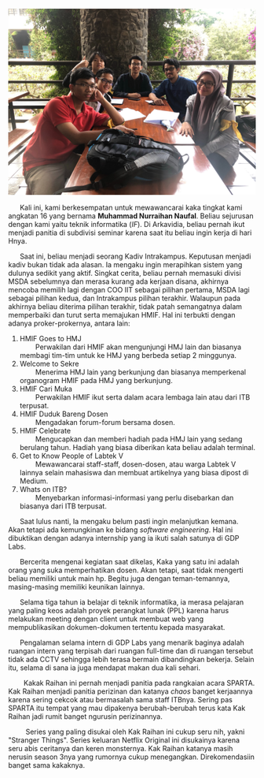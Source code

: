 ![Foto](16518003-16518047-16518263-16518360-16518405.jpg)

&nbsp;&nbsp;&nbsp;&nbsp;&nbsp;&nbsp;Kali ini, kami berkesempatan untuk mewawancarai kaka tingkat kami angkatan 16 yang bernama **Muhammad Nurraihan Naufal**. Beliau sejurusan dengan kami yaitu teknik informatika (*IF*). Di Arkavidia, beliau pernah ikut menjadi panitia di subdivisi seminar karena saat itu beliau ingin kerja di hari Hnya.   

&nbsp;&nbsp;&nbsp;&nbsp;&nbsp;&nbsp;Saat ini, beliau menjadi seorang Kadiv Intrakampus. Keputusan menjadi kadiv bukan tidak ada alasan. Ia mengaku ingin merapihkan sistem yang dulunya sedikit yang aktif. Singkat cerita, beliau pernah memasuki divisi MSDA sebelumnya dan merasa kurang ada kerjaan disana, akhirnya mencoba memilih lagi dengan COO IIT sebagai pilihan pertama, MSDA lagi sebagai pilihan kedua, dan Intrakampus pilihan terakhir. Walaupun pada akhirnya beliau diterima pilihan terakhir, tidak patah semangatnya dalam memperbaiki dan turut serta memajukan HMIF. Hal ini terbukti dengan adanya proker-prokernya, antara lain:
1. HMIF Goes to HMJ  
    &nbsp;&nbsp;&nbsp;&nbsp;&nbsp;&nbsp;&nbsp;&nbsp;Perwakilan dari HMIF akan mengunjungi HMJ lain dan biasanya membagi tim-tim untuk ke HMJ yang berbeda setiap 2 minggunya.
2. Welcome to Sekre  
   &nbsp;&nbsp;&nbsp;&nbsp;&nbsp;&nbsp;&nbsp;&nbsp;Menerima HMJ lain yang berkunjung dan biasanya memperkenal organogram HMIF pada HMJ yang berkunjung.
3. HMIF Cari Muka  
   &nbsp;&nbsp;&nbsp;&nbsp;&nbsp;&nbsp;&nbsp;&nbsp;Perwakilan HMIF ikut serta dalam acara lembaga lain atau dari ITB terpusat.
4. HMIF Duduk Bareng Dosen  
   &nbsp;&nbsp;&nbsp;&nbsp;&nbsp;&nbsp;&nbsp;&nbsp;Mengadakan forum-forum bersama dosen.
5. HMIF Celebrate  
    &nbsp;&nbsp;&nbsp;&nbsp;&nbsp;&nbsp;&nbsp;&nbsp;Mengucapkan dan memberi hadiah pada HMJ lain yang sedang berulang tahun. Hadiah yang biasa diberikan kata beliau adalah terminal.
6. Get to Know People of Labtek V  
   &nbsp;&nbsp;&nbsp;&nbsp;&nbsp;&nbsp;&nbsp;&nbsp;Mewawancarai staff-staff, dosen-dosen, atau warga Labtek V lainnya selain mahasiswa dan membuat artikelnya yang biasa dipost di Medium.
7. Whats on ITB?   
   &nbsp;&nbsp;&nbsp;&nbsp;&nbsp;&nbsp;&nbsp;&nbsp;Menyebarkan informasi-informasi yang perlu disebarkan dan biasanya dari ITB terpusat.
   

&nbsp;&nbsp;&nbsp;&nbsp;&nbsp;&nbsp;Saat lulus nanti, Ia mengaku belum pasti ingin melanjutkan kemana. Akan tetapi ada kemungkinan ke bidang *software engineering*. Hal ini dibuktikan dengan adanya internship yang ia ikuti salah satunya di GDP Labs.

&nbsp;&nbsp;&nbsp;&nbsp;&nbsp;&nbsp;Bercerita mengenai kegiatan saat dikelas, Kaka yang satu ini adalah orang yang suka memperhatikan dosen. Akan tetapi, saat tidak mengerti beliau memiliki untuk main hp. Begitu juga dengan teman-temannya, masing-masing memiliki keunikan lainnya. 

&nbsp;&nbsp;&nbsp;&nbsp;&nbsp;&nbsp;Selama tiga tahun ia belajar di teknik informatika, ia merasa pelajaran yang paling keos adalah proyek perangkat lunak (PPL) karena harus melakukan meeting dengan client untuk membuat web yang mempublikasikan dokumen-dokumen tertentu kepada masyarakat.

&nbsp;&nbsp;&nbsp;&nbsp;&nbsp;&nbsp;Pengalaman selama intern di GDP Labs yang menarik baginya adalah ruangan intern yang terpisah dari ruangan full-time dan di ruangan tersebut tidak ada CCTV sehingga lebih terasa bermain dibandingkan bekerja. Selain itu, selama di sana ia juga mendapat makan dua kali sehari.

&nbsp;&nbsp;&nbsp;&nbsp;&nbsp;&nbsp;&nbsp;&nbsp;Kakak Raihan ini pernah menjadi panitia pada rangkaian acara SPARTA. Kak Raihan menjadi panitia perizinan dan katanya *chaos* banget kerjaannya karena sering cekcok atau bermasalah sama staff ITBnya. Sering pas SPARTA itu tempat yang mau dipakenya berubah-berubah terus kata Kak Raihan jadi rumit banget ngurusin perizinannya.

&nbsp;&nbsp;&nbsp;&nbsp;&nbsp;&nbsp;&nbsp;&nbsp; Series yang paling disukai oleh Kak Raihan ini cukup seru nih, yakni "Stranger Things". Series keluaran Netflix Original ini disukainya karena seru abis ceritanya dan keren monsternya. Kak Raihan katanya masih nerusin season 3nya yang rumornya cukup menegangkan. Direkomendasiin banget sama kakaknya.
